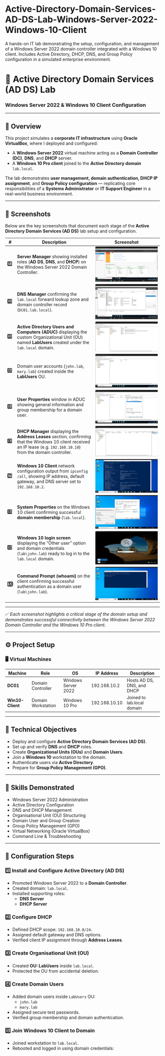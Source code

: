 # Active-Directory-Domain-Services-AD-DS-Lab-Windows-Server-2022-Windows-10-Client
A hands-on IT lab demonstrating the setup, configuration, and management of a Windows Server 2022 domain controller integrated with a Windows 10 client. Includes Active Directory, DHCP, DNS, and Group Policy configuration in a simulated enterprise environment.


# 🧩 Active Directory Domain Services (AD DS) Lab  
### Windows Server 2022 & Windows 10 Client Configuration

---

## 📘 Overview
This project simulates a **corporate IT infrastructure** using **Oracle VirtualBox**, where I deployed and configured:
- A **Windows Server 2022** virtual machine acting as a **Domain Controller (DC)**, **DNS**, and **DHCP** server.
- A **Windows 10 Pro client** joined to the **Active Directory domain** `lab.local`.

The lab demonstrates **user management, domain authentication, DHCP IP assignment**, and **Group Policy configuration** — replicating core responsibilities of a **Systems Administrator** or **IT Support Engineer** in a real-world business environment.

---

## 📸 Screenshots

Below are the key screenshots that document each stage of the **Active Directory Domain Services (AD DS)** lab setup and configuration.

| # | Description | Screenshot |
|---|--------------|-------------|
| **1️⃣** | **Server Manager** showing installed roles (**AD DS**, **DNS**, and **DHCP**) on the Windows Server 2022 Domain Controller. | ![Server Manager Roles](./Screenshots/ServerManager_ADDS.png) |
| **2️⃣** | **DNS Manager** confirming the `lab.local` forward lookup zone and domain controller record (`DC01.lab.local`). | ![DNS Manager Lab Local](./Screenshots/DNS_LabLocal.png) |
| **3️⃣** | **Active Directory Users and Computers (ADUC)** displaying the custom Organizational Unit (OU) named **LabUsers** created under the `lab.local` domain. | ![ADUC LabUsers OU](./Screenshots/ADUC_LabLocal.png) |
| **4️⃣** | Domain user accounts (`john.lab`, `mary.lab`) created inside the **LabUsers** OU. | ![ADUC Users](./Screenshots/ADUC_LabUsers_Accounts.png) |
| **5️⃣** | **User Properties** window in ADUC showing general information and group membership for a domain user. | ![User Properties](./Screenshots/ADUC_UserProperties.png) |
| **6️⃣** | **DHCP Manager** displaying the **Address Leases** section, confirming that the Windows 10 client received an IP lease (e.g. `192.168.10.10`) from the domain controller. | ![DHCP Lease](./Screenshots/DHCP_Lease.png) |
| **7️⃣** | **Windows 10 Client** network configuration output from `ipconfig /all`, showing IP address, default gateway, and DNS server set to `192.168.10.2`. | ![Client IP Config](./Screenshots/Client_IPConfig.png) |
| **8️⃣** | **System Properties** on the Windows 10 client confirming successful **domain membership** (`lab.local`). | ![Client Domain Join](./Screenshots/Client_DomainJoin.png) |
| **9️⃣** | **Windows 10 login screen** displaying the “Other user” option and domain credentials (`lab\john.lab`) ready to log in to the `lab.local` domain. | ![Client Domain Login](./Screenshots/Client_LoginDomain.png) |
| **🔟** | **Command Prompt (whoami)** on the client confirming successful authentication as a domain user (`lab\john.lab`). | ![Whoami Domain Verification](./Screenshots/Client_Whoami.png) |


---

✅ *Each screenshot highlights a critical stage of the domain setup and demonstrates successful connectivity between the Windows Server 2022 Domain Controller and the Windows 10 Pro client.*

---

## ⚙️ Project Setup

### 🖥️ Virtual Machines
| Machine | Role | OS | IP Address | Description |
|----------|------|----|-------------|--------------|
| **DC01** | Domain Controller | Windows Server 2022 | 192.168.10.2 | Hosts AD DS, DNS, and DHCP |
| **Win10-Client** | Domain Workstation | Windows 10 Pro | 192.168.10.10 | Joined to lab.local domain |

---

## 🧠 Technical Objectives
- Deploy and configure **Active Directory Domain Services (AD DS)**.
- Set up and verify **DNS** and **DHCP** roles.
- Create **Organizational Units (OUs)** and **Domain Users**.
- Join a **Windows 10** workstation to the domain.
- Authenticate users via **Active Directory**.
- Prepare for **Group Policy Management (GPO)**.

---

## 🧰 Skills Demonstrated
- Windows Server 2022 Administration  
- Active Directory Configuration  
- DNS and DHCP Management  
- Organisational Unit (OU) Structuring  
- Domain User and Group Creation  
- Group Policy Management (GPO)  
- Virtual Networking (Oracle VirtualBox)  
- Command Line & Troubleshooting  

---

## 🧩 Configuration Steps

### 1️⃣ Install and Configure Active Directory (AD DS)
- Promoted Windows Server 2022 to a **Domain Controller**.
- Created domain: `lab.local`.
- Installed supporting roles:
  - **DNS Server**
  - **DHCP Server**

### 2️⃣ Configure DHCP
- Defined DHCP scope: `192.168.10.0/24`.
- Assigned default gateway and DNS options.
- Verified client IP assignment through **Address Leases**.

### 3️⃣ Create Organisational Unit (OU)
- Created **OU: LabUsers** inside `lab.local`.
- Protected the OU from accidental deletion.

### 4️⃣ Create Domain Users
- Added domain users inside `LabUsers` OU:
  - `john.lab`
  - `mary.lab`
- Assigned secure test passwords.
- Verified group membership and domain authentication.

### 5️⃣ Join Windows 10 Client to Domain
- Joined workstation to `lab.local`.
- Rebooted and logged in using domain credentials:
